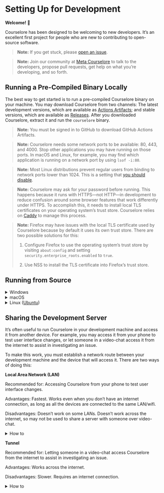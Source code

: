 # Setting Up for Development

**Welcome!** 👋

Courselore has been designed to be welcoming to new developers. It’s an excellent first project for people who are new to contributing to open-source software.

> **Note:** If you get stuck, please [open an issue](https://github.com/courselore/courselore/issues/new?body=%2A%2AWhat%20did%20you%20try%20to%20do%3F%2A%2A%0A%0A%0A%0A%2A%2AWhat%20did%20you%20expect%20to%20happen%3F%2A%2A%0A%0A%0A%0A%2A%2AWhat%20really%20happened%3F%2A%2A%0A%0A%0A%0A%2A%2AWhat%20error%20messages%20%28if%20any%29%20did%20you%20run%20into%3F%2A%2A%0A%0A%0A%0A%2A%2APlease%20provide%20as%20much%20relevant%20context%20as%20possible%20%28operating%20system%2C%20browser%2C%20and%20so%20forth%29%3A%2A%2A%0A).

> **Note:** Join our community at [Meta Courselore](https://courselore.org/courses/8537410611/invitations/3667859788) to talk to the developers, propose pull requests, get help on what you’re developing, and so forth.

## Running a Pre-Compiled Binary Locally

The best way to get started is to run a pre-compiled Courselore binary on your machine. You may download Courselore from two channels: The latest development versions, which are available as [Actions Artifacts](https://github.com/courselore/courselore/actions); and stable versions, which are available as [Releases](https://github.com/courselore/courselore/releases). After you downloaded Courselore, extract it and run the `courselore` binary.

> **Note:** You must be signed in to GitHub to download GitHub Actions Artifacts.

> **Note:** Courselore needs some network ports to be available: 80, 443, and 4000. Stop other applications you may have running on those ports. In macOS and Linux, for example, you may find which application is running on a network port by using `lsof -i:80`.

> **Note:** Most Linux distributions prevent regular users from binding to network ports lower than 1024. This is a setting that [you should disable](https://github.com/small-tech/auto-encrypt/tree/a917892b93b61cd3b80a6f3919db752e2c5a9f6c#a-note-on-linux-and-the-security-farce-that-is-privileged-ports).

> **Note:** Courselore may ask for your password before running. This happens because it runs with HTTPS—not HTTP—in development to reduce confusion around some browser features that work differently under HTTPS. To accomplish this, it needs to install local TLS certificates on your operating system’s trust store. Courselore relies on [Caddy](https://caddyserver.com) to manage this process.

> **Note:** Firefox may have issues with the local TLS certificate used by Courselore because by default it uses its own trust store. There are two possible solutions for this:
>
> 1. Configure Firefox to use the operating system’s trust store by visiting `about:config` and setting `security.enterprise_roots.enabled` to `true`.
>
> 2. Use NSS to install the TLS certificate into Firefox’s trust store.

## Running from Source

<details>
<summary>Windows</summary>

> **Note:** If you’re using Windows Subsystem for Linux (WSL), follow the instructions for Linux instead.

1. Install [Chocolatey](https://chocolatey.org) and the following packages:

   ```console
   > choco install nvm python visualstudio2022-workload-vctools vscode git
   ```

   > **Note:** You must run PowerShell as administrator for Chocolatey to work.

   > **Note:** You may have to close and reopen PowerShell after installing programs such as Chocolatey and NVM for Windows before you’re able to use them.

   > **Note:** Instead of using Chocolatey, you could go to the websites for the development tools and install them by hand, but Chocolatey makes installation and updates more straightforward.

   > **Package Breakdown**
   >
   > - [NVM for Windows (`nvm`)](https://github.com/coreybutler/nvm-windows): A manager of multiple Node.js installations. While in theory you could install just the latest Node.js version directly from Chocolatey, in practice you’ll often need to test something in different versions of Node.js, particularly when you contribute to the packages on which Courselore depends, so it’s better to use NVM for Windows from the start.
   >
   > - [Python (`python`)](https://www.python.org) and [Visual Studio C++ Build Tools (`visualstudio2022-workload-vctools`)](https://visualstudio.microsoft.com/visual-cpp-build-tools/): These tools are necessary to build native Node.js extensions written in C/C++.
   >
   > - [Visual Studio Code (`vscode`)](https://code.visualstudio.com): A text editor with excellent support for the programming languages used in Courselore.
   >
   > - [Git (`git`)](https://git-scm.com): The version control system used by Courselore.

2. Setup Git:

   - [Username](https://docs.github.com/en/get-started/getting-started-with-git/setting-your-username-in-git#setting-your-git-username-for-every-repository-on-your-computer)
   - [Email](https://docs.github.com/en/account-and-profile/setting-up-and-managing-your-github-user-account/managing-email-preferences/setting-your-commit-email-address#setting-your-email-address-for-every-repository-on-your-computer)
   - [Global `.gitignore` for files such as `.DS_Store` generated by Finder in macOS](https://docs.github.com/en/get-started/getting-started-with-git/ignoring-files#configuring-ignored-files-for-all-repositories-on-your-computer)
   - [SSH keys to connect to GitHub](https://docs.github.com/en/authentication/connecting-to-github-with-ssh).

3. Install the latest version of Node.js with NVM for Windows:

   ```console
   > nvm install latest
   > nvm use <VERSION>
   ```

4. Install the following Visual Studio Code extensions:

   - [Prettier - Code formatter](https://marketplace.visualstudio.com/items?itemName=esbenp.prettier-vscode): Support for [Prettier](https://prettier.io), the code formatter used by Courselore.
   - [`es6-string-html`](https://marketplace.visualstudio.com/items?itemName=Tobermory.es6-string-html): Syntax highlighting for HTML & SQL as tagged template literals in TypeScript—a feature heavily used in the Courselore codebase.
   - [Indentation Level Movement](https://marketplace.visualstudio.com/items?itemName=kaiwood.indentation-level-movement): Move up & down by indentation, which helps navigating on HTML.

5. Clone the codebase, install the dependencies, and run Courselore:

   ```console
   > git clone git@github.com:courselore/courselore.git
   > cd courselore
   > npm install
   > npm start
   ```

</details>

<details>

<summary>macOS</summary>

1. Install [Homebrew](https://brew.sh) and the following packages:

   ```console
   $ brew install nvm visual-studio-code git
   ```

   > **Note:** Instead of using Homebrew, you could go to the websites for the development tools and install them by hand, but Homebrew makes installation and updates more straightforward.

   > **Package Breakdown**
   >
   > - [Node Version Manager (`nvm`)](https://github.com/nvm-sh/nvm): A manager of multiple Node.js installations. While in theory you could install just the latest Node.js version directly from Homebrew, in practice you’ll often need to test something in different versions of Node.js, particularly when you contribute to the packages on which Courselore depends, so it’s better to use Node Version Manager from the start.
   >
   > - [Visual Studio Code (`visual-studio-code`)](https://code.visualstudio.com): A text editor with excellent support for the programming languages used in Courselore.
   >
   > - [Git (`git`)](https://git-scm.com): The version control system used by Courselore.

2. Setup Git:

   - [Username](https://docs.github.com/en/get-started/getting-started-with-git/setting-your-username-in-git#setting-your-git-username-for-every-repository-on-your-computer)
   - [Email](https://docs.github.com/en/account-and-profile/setting-up-and-managing-your-github-user-account/managing-email-preferences/setting-your-commit-email-address#setting-your-email-address-for-every-repository-on-your-computer)
   - [Global `.gitignore` for files such as `.DS_Store` generated by Finder in macOS](https://docs.github.com/en/get-started/getting-started-with-git/ignoring-files#configuring-ignored-files-for-all-repositories-on-your-computer)
   - [SSH keys to connect to GitHub](https://docs.github.com/en/authentication/connecting-to-github-with-ssh).

3. Install the latest version of Node.js with Node Version Manager:

   ```console
   $ nvm install node
   ```

4. Install the following Visual Studio Code extensions:

   - [Prettier - Code formatter](https://marketplace.visualstudio.com/items?itemName=esbenp.prettier-vscode): Support for [Prettier](https://prettier.io), the code formatter used by Courselore.
   - [`es6-string-html`](https://marketplace.visualstudio.com/items?itemName=Tobermory.es6-string-html): Syntax highlighting for HTML & SQL as tagged template literals in TypeScript—a feature heavily used in the Courselore codebase.
   - [Indentation Level Movement](https://marketplace.visualstudio.com/items?itemName=kaiwood.indentation-level-movement): Move up & down by indentation, which helps navigating on HTML.

5. Clone the codebase, install the dependencies, and run Courselore:

   ```console
   $ git clone git@github.com:courselore/courselore.git
   $ cd courselore
   $ npm install
   $ npm start
   ```

   > **Note:** macOS imposes a limit on the number of files a process can open, but in development Courselore needs to open more files than the default setting allows because it reloads code as soon as you change it. Increase the limit by following [these instructions](https://gist.github.com/abernix/a7619b07b687bb97ab573b0dc30928a0).

</details>

<details>

<summary>Linux (<a href="https://ubuntu.com">Ubuntu</a>)</summary>

1. Install [Homebrew on Linux](https://docs.brew.sh/Homebrew-on-Linux) and the following packages:

   ```console
   $ brew install nvm git
   $ sudo snap install code --classic
   ```

   > **Note:** Instead of using Homebrew, you could go to the websites for the development tools and install them by hand, but Homebrew makes installation and updates more straightforward.

   > **Package Breakdown**
   >
   > - [Node Version Manager (`nvm`)](https://github.com/nvm-sh/nvm): A manager of multiple Node.js installations. While in theory you could install just the latest Node.js version directly from Homebrew, in practice you’ll often need to test something in different versions of Node.js, particularly when you contribute to the packages on which Courselore depends, so it’s better to use Node Version Manager from the start.
   >
   > - [Git (`git`)](https://git-scm.com): The version control system used by Courselore.
   >
   > - [Visual Studio Code (`code`)](https://code.visualstudio.com): A text editor with excellent support for the programming languages used in Courselore.

   > **Why Homebrew for Linux instead of `apt` (a package manager that comes with Ubuntu)?** The packages available from `apt` prioritize stability, so they run behind on the latest releases. This is desirable for long-running servers, but not for development.

   > **Why Homebrew for Linux instead of [Snap](https://snapcraft.io) (another package manager that comes with Ubuntu)?** Snaps use a constrained permissions system that [doesn’t work well with native Node.js extensions written in C/C++](https://github.com/nodejs/snap/issues/3). Note that Snaps are the best option for graphical applications such as Visual Studio Code, which aren’t available in Homebrew for Linux, so in the command above we installed Visual Studio Code from Snap.

2. Setup Git:

   - [Username](https://docs.github.com/en/get-started/getting-started-with-git/setting-your-username-in-git#setting-your-git-username-for-every-repository-on-your-computer)
   - [Email](https://docs.github.com/en/account-and-profile/setting-up-and-managing-your-github-user-account/managing-email-preferences/setting-your-commit-email-address#setting-your-email-address-for-every-repository-on-your-computer)
   - [Global `.gitignore` for files such as `.DS_Store` generated by Finder in macOS](https://docs.github.com/en/get-started/getting-started-with-git/ignoring-files#configuring-ignored-files-for-all-repositories-on-your-computer)
   - [SSH keys to connect to GitHub](https://docs.github.com/en/authentication/connecting-to-github-with-ssh).

3. Install the latest version of Node.js with Node Version Manager:

   ```console
   $ nvm install node
   ```

4. Install the following Visual Studio Code extensions:

   - [Prettier - Code formatter](https://marketplace.visualstudio.com/items?itemName=esbenp.prettier-vscode): Support for [Prettier](https://prettier.io), the code formatter used by Courselore.
   - [`es6-string-html`](https://marketplace.visualstudio.com/items?itemName=Tobermory.es6-string-html): Syntax highlighting for HTML & SQL as tagged template literals in TypeScript—a feature heavily used in the Courselore codebase.
   - [Indentation Level Movement](https://marketplace.visualstudio.com/items?itemName=kaiwood.indentation-level-movement): Move up & down by indentation, which helps navigating on HTML.

5. Clone the codebase, install the dependencies, and run Courselore:

   ```console
   $ git clone git@github.com:courselore/courselore.git
   $ cd courselore
   $ npm install
   $ npm start
   ```

</details>

## Sharing the Development Server

It’s often useful to run Courselore in your development machine and access it from another device. For example, you may access it from your phone to test user interface changes, or let someone in a video-chat access it from the internet to assist in investigating an issue.

To make this work, you must establish a network route between your development machine and the device that will access it. There are two ways of doing this:

**Local Area Network (LAN)**

Recommended for: Accessing Courselore from your phone to test user interface changes.

Advantages: Fastest. Works even when you don’t have an internet connection, as long as all the devices are connected to the same LAN/wifi.

Disadvantages: Doesn’t work on some LANs. Doesn’t work across the internet, so may not be used to share a server with someone over video-chat.

<details>
<summary>How to</summary>

1. Determine the LAN address of your development machine, which may be a name such as `leafac--mac-mini.local` or an IP address. The exact procedure depends on your operating system and network configuration.

   > **macOS Tip:** Go to **System Preferences… > Sharing** and take note of the name ending in `.local`.

2. Send the root TLS certificate created by [Caddy](https://caddyserver.com) to the other device.

   > **Example:** In macOS the default location of the certificate is `~/Library/Application Support/Caddy/pki/authorities/local/root.crt`. You may AirDrop that file to an iPhone/iPad.

   > **Note:** Certificates have a `.crt` extension. **Importantly, `.key` files are not certificates.** These `.key` files are signing keys which must never leave your development machine, because they would allow for other devices to intercept and tamper with your network traffic.

3. Install & trust the TLS certificate on the other device.

   > **Note:** The exact procedure depends on the operating system, but typically this process occurs in two steps: First **install** the certificate, then **trust** it.

   > **iPhone/iPad Tip:** Install the certificate on **Settings > General > VPN & Device Management Certificates**, and trust it on **Settings > General > About > Certificate Trust Settings**.

   > **Windows Tip:** Install the certificate under the Logical Store Name called **Trusted Root Certification Authorities > Certificates**.

4. Run Courselore with the `HOSTNAME` environment variable set to the address determined in step 1, for example, in macOS and Linux:

   ```console
   $ env HOSTNAME=leafac--mac-mini.local npm start
   ```

5. Visit the address on the other device.

</details>

**Tunnel**

Recommended for: Letting someone in a video-chat access Courselore from the internet to assist in investigating an issue.

Advantages: Works across the internet.

Disadvantages: Slower. Requires an internet connection.

<details>
<summary>How to</summary>

1. Create the tunnel. If you’re part of the Courselore team, you may request a custom Courselore tunnel address such as `leafac.courselore.org`, otherwise you may use services such as [Localtunnel](https://theboroer.github.io/localtunnel-www/) and [localhost.run](https://localhost.run), for example:

   ```console
   # Custom Courselore Tunnel Address
   $ ssh -NR 4001:127.0.0.1:80 root@leafac.courselore.org

   # Localtunnel
   $ npx localtunnel --port 80

   # localhost.run
   $ ssh -NR 80:127.0.0.1:80 localhost.run
   ```

2. Run Courselore with the `TUNNEL` environment variable set to the address given in step 1, for example, in macOS and Linux:

   ```console
   # Custom Courselore Tunnel Address
   $ env TUNNEL=leafac.courselore.org npm run start

   # Localtunnel
   $ env TUNNEL=tough-feet-train-94-60-46-156.loca.lt npm run start

   # localhost.run
   $ env TUNNEL=497ac574a31cd1.lhrtunnel.link npm run start
   ```

3. Visit the address on the other device.

</details>
